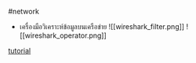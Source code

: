 #network 
- เครื่องมือวิเคราะห์ข้อมูลบนเครือข่าย
![[wireshark_filter.png]]
![[wireshark_operator.png]]

[tutorial](https://unit42.paloaltonetworks.com/using-wireshark-display-filter-expressions/)